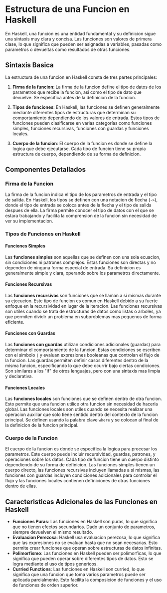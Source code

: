 # Estructura de una Funcion en Haskell

En Haskell, una funcion es una entidad fundamental y su definicion sigue una sintaxis muy clara y concisa. Las funciones son valores de primera clase, lo que significa que pueden ser asignadas a variables, pasadas como parametros o devueltas como resultados de otras funciones.

## Sintaxis Basica

La estructura de una funcion en Haskell consta de tres partes principales:

1. **Firma de la funcion**: La firma de la funcion define el tipo de datos de los parametros que recibe la funcion, asi como el tipo de dato que devuelve. Se especifica antes de la definicion de la funcion.

2. **Tipos de funciones**: En Haskell, las funciones se definen generalmente mediante diferentes tipos de estructuras que determinan su comportamiento dependiendo de los valores de entrada. Estos tipos de funciones pueden clasificarse en varias categorías como funciones simples, funciones recursivas, funciones con guardas y funciones locales.

3. **Cuerpo de la funcion**: El cuerpo de la funcion es donde se define la logica que debe ejecutarse. Cada tipo de funcion tiene su propia estructura de cuerpo, dependiendo de su forma de definicion.

## Componentes Detallados

### Firma de la Funcion

La firma de la funcion indica el tipo de los parametros de entrada y el tipo de salida. En Haskell, los tipos se definen con una notacion de flecha (`->`), donde el tipo de entrada se coloca antes de la flecha y el tipo de salida despues de ella. La firma permite conocer el tipo de datos con el que se estara trabajando y facilita la comprension de la funcion sin necesidad de ver su implementacion.

### Tipos de Funciones en Haskell

#### Funciones Simples

Las **funciones simples** son aquellas que se definen con una sola ecuacion, sin condiciones ni patrones complejos. Estas funciones son directas y no dependen de ninguna forma especial de entrada. Su definicion es generalmente simple y clara, operando sobre los parametros directamente.

#### Funciones Recursivas

Las **funciones recursivas** son funciones que se llaman a si mismas durante su ejecucion. Este tipo de funcion es comun en Haskell debido a su fuerte enfoque en la recursividad en lugar de la iteracion. Las funciones recursivas son utiles cuando se trata de estructuras de datos como listas o arboles, ya que permiten dividir un problema en subproblemas mas pequenos de forma eficiente.

#### Funciones con Guardas

Las **funciones con guardas** utilizan condiciones adicionales (guardas) para determinar el comportamiento de la funcion. Estas condiciones se escriben con el simbolo `|` y evaluan expresiones booleanas que controlan el flujo de la funcion. Las guardas permiten definir casos diferentes dentro de la misma funcion, especificando lo que debe ocurrir bajo ciertas condiciones. Son similares a los "if" de otros lenguajes, pero con una sintaxis mas limpia y declarativa.

#### Funciones Locales

Las **funciones locales** son funciones que se definen dentro de otra funcion. Esto permite que una funcion utilice otra funcion sin necesidad de hacerla global. Las funciones locales son utiles cuando se necesita realizar una operacion auxiliar que solo tiene sentido dentro del contexto de la funcion principal. Se definen usando la palabra clave `where` y se colocan al final de la definicion de la funcion principal.

### Cuerpo de la Funcion

El cuerpo de la funcion es donde se especifica la logica para procesar los parametros. Este cuerpo puede incluir recursividad, guardas, patrones, y operaciones sobre los datos. Cada tipo de funcion tiene un cuerpo distinto dependiendo de su forma de definicion. Las funciones simples tienen un cuerpo directo, las funciones recursivas incluyen llamadas a si mismas, las funciones con guardas incluyen condiciones adicionales para controlar el flujo y las funciones locales contienen definiciones de otras funciones dentro de ellas.

## Caracteristicas Adicionales de las Funciones en Haskell

- **Funciones Puras**: Las funciones en Haskell son puras, lo que significa que no tienen efectos secundarios. Dado un conjunto de parametros, siempre devuelven el mismo resultado.
- **Evaluacion Perezosa**: Haskell usa evaluacion perezosa, lo que significa que las expresiones no se evaluan hasta que no sean necesarias. Esto permite crear funciones que operan sobre estructuras de datos infinitas.
- **Polimorfismo**: Las funciones en Haskell pueden ser polimorficas, lo que significa que pueden operar sobre diferentes tipos de datos. Esto se logra mediante el uso de tipos genericos.
- **Curried Functions**: Las funciones en Haskell son curried, lo que significa que una funcion que toma varios parametros puede ser aplicada parcialmente. Esto facilita la composicion de funciones y el uso de funciones de orden superior.
